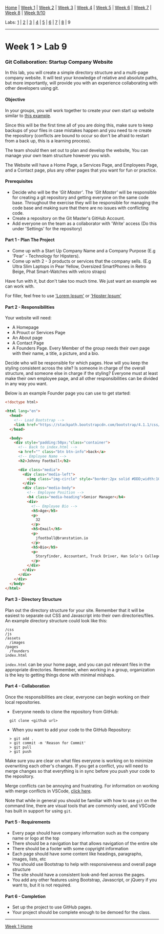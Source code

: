 [Home](/README.MD) | [Week 1](../../week-01/ReadMe.md) | [Week 2](../../week-02/ReadMe.md) | [Week 3](../../week-03/ReadMe.md) | [Week 4](../../week-04/ReadMe.md) | [Week 5](../../week-05/ReadMe.md) | [Week 6](../../week-06/ReadMe.md) | [Week 7](../../week-07/ReadMe.md) | [Week 8](../../week-08/ReadMe.md) | [Week 9/10](../../week-09_10/ReadMe.md)

Labs: [1](./lab-01.md) | [2](./lab-02.md) | [3](./lab-03.md) | [4](./lab-04.md) | [5](./lab-05.md) | [6](./lab-06.md) | [7](./lab-07.md) | [8](./lab-08.md) | 9

---

# Week 1 > Lab 9

### Git Collaboration: Startup Company Website
In this lab, you will create a simple directory structure and a multi-page company website. It will test your knowledge of relative and absolute paths, but more importantly, will provide you with an experience collaborating with other developers using git.

#### Objective

In your groups, you will work together to create your own start up website similar to [this example](https://www.teamupturn.org/).

Since this will be the first time all of you are doing this, make sure to keep backups of your files in case mistakes happen and you need to re create the repository (conflicts are bound to occur so don't be afraid to restart from a back up, this is a learning process).

The team should then set out to plan and develop the website, You can manage your own team structure however you wish.

The Website will have a Home Page, a Services Page, and Employees Page, and a Contact page, plus any other pages that you want for fun or practice.

#### Prerequisites
- Decide who will be the *'Git Master'*. The *'Git Master'* will be responsible for creating a git repository and getting everyone on the same code base. Throughout the exercise they will be responsible for managing the code base and making sure that there are no issues with conflicting code.
- Create a repository on the Git Master's GitHub Account.
- Add everyone on the team as a collaborator with 'Write' access (Do this under 'Settings' for the repository)

#### Part 1 - Plan The Project

- Come up with a Start Up Company Name and a Company Purpose (E.g 'Pear' - Technology for Hipsters). 
- Come up with 2 - 3 products or services that the company sells. (E.g Ultra Slim Laptops in Pear Yellow, Oversized SmartPhones in Retro Beige, Phat Smart-Watches with velcro straps) 

Have fun with it, but don't take too much time. We just want an example we can work with.

For filler, feel free to use ['Lorem Ipsum'](https://www.lipsum.com/) or ['Hipster Ipsum'](https://hipsum.co/)

#### Part 2 - Responsibilities

Your website will need:
- A Homepage
- A Prouct or Services Page
- An About page
- A Contact Page
- A Founders Page. Every Member of the group needs their own page with their name, a title, a picture, and a bio.

Decide who will be responsible for which pages. How will you keep the styling consistent across the site? Is someone in charge of the overall structure, and someone else in charge if the styling? Everyone must at least make their own employee page, and all other responsibilities can be divided in any way you want.

Below is an example Founder page you can use to get started:

```HTML
<!doctype html>

<html lang="en">
  <head>
    <!-- Load Bootstrap -->
    <link href="https://stackpath.bootstrapcdn.com/bootstrap/4.1.1/css/bootstrap.min.css" rel="stylesheet" integrity="sha384-WskhaSGFgHYWDcbwN70/dfYBj47jz9qbsMId/iRN3ewGhXQFZCSftd1LZCfmhktB" crossorigin="anonymous">
  </head>

  <body>
    <div style="padding:50px;"class="container">
      <!-- Back to index.html -->
      <a href="" class="btn btn-info">back</a>
      <!-- Employee Name -->
      <h2>Johnny Football</h2>

      <div class="media">
        <div class="media-left">
          <img class="img-circle" style="border:2px solid #DDD;width:100px;display:inline;" src="https://randomuser.me/api/portraits/lego/1.jpg"/>
        </div>
        <div class="media-body">
          <!-- Employee Position -->
          <h4 class="media-heading">Senior Manager</h4>
          <div>
            <!-- Employee Bio -->
            <h5>Age</h5>
            <p>
              32
            </p>
            <h5>Email</h5>
            <p>
              jfootball@branstation.io
            </p>
            <h5>Bio</h5>
            <p>
              Storyfinder, Accountant, Truck Driver, Han Solo's College Roommate. I yell at inanimate objects.
            </p>
          </div>
        </div>
      </div>
    </div>
  </body>
</html>
```

#### Part 3 - Directory Structure

Plan out the directory structure for your site. Remember that it will be easiest to separate out CSS and Javascript into their own directories/files. An example directory structure could look like this:

```
/css
/js
/assets
  /images
/pages
  /founders
index.html
```

`index.html` can be your home page, and you can put relevant files in the appropriate directories. Remember, when working in a group, organization is the key to getting things done with minimal mishaps.

#### Part 4 - Collaboration

Once the responsibilities are clear, everyone can begin working on their local repositories.

- Everyone needs to clone the repository from GitHub:

```
  git clone <github url>
```
- When you want to add your code to the GitHub Repository:

```
  > git add .
  > git commit -m 'Reason for Commit'
  > git pull
  > git push
```

Make sure you are clear on what files everyone is working on to minimize overwriting each other's changes. If you get a conflict, you will need to merge changes so that everything is in sync before you push your code to the repository.

Merge conflicts can be annoying and frustrating. For information on working with merge conflicts in VSCode, [click here](https://code.visualstudio.com/docs/editor/versioncontrol#_merge-conflicts).

Note that while in general you should be familiar with how to use `git` on the command line, there are visual tools that are commonly used, and VSCode has built in support for using `git`.

#### Part 5 - Requirements

- Every page should have company information such as the company name or logo at the top
- There should be a navigation bar that allows navigation of the entire site
- There should be a footer with some copyright information
- Each page should have some content like headings, paragraphs, images, lists, etc
- You should use Bootstrap to help with responsiveness and overall page structure
- The site should have a consistent look-and-feel across the pages.
- You add any other features using Bootstrap, Javascript, or jQuery if you want to, but it is not required.

#### Part 6 - Completion

- Set up the project to use GitHub pages.
- Your project should be complete enough to be demoed for the class.

---
[Week 1 Home](../ReadMe.md)
